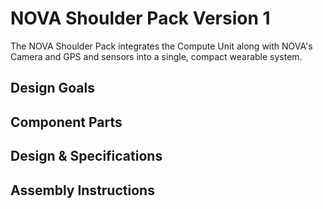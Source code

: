 # NOVA Shoulder Pack Version 1

The NOVA Shoulder Pack integrates the Compute Unit along with NOVA's Camera and GPS and sensors into a single, compact wearable system.

## Design Goals

## Component Parts

## Design & Specifications

## Assembly Instructions

